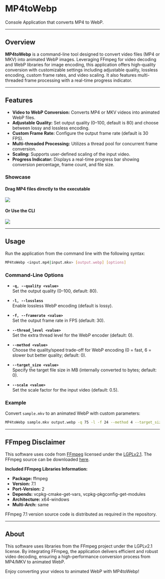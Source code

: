 # MP4toWebp

Console Application that converts MP4 to WebP.

---

## Overview

**MP4toWebp** is a command-line tool designed to convert video files (MP4 or MKV) into animated WebP images. Leveraging FFmpeg for video decoding and WebP libraries for image encoding, this application offers high-quality conversion with customizable settings including adjustable quality, lossless encoding, custom frame rates, and video scaling. It also features multi-threaded frame processing with a real-time progress indicator.

---

## Features

- **Video to WebP Conversion:** Converts MP4 or MKV videos into animated WebP files.
- **Adjustable Quality:** Set output quality (0–100, default is 80) and choose between lossy and lossless encoding.
- **Custom Frame Rate:** Configure the output frame rate (default is 30 FPS).
- **Multi-threaded Processing:** Utilizes a thread pool for concurrent frame conversion.
- **Scaling:** Supports user-defined scaling of the input video.
- **Progress Indicator:** Displays a real-time progress bar showing conversion percentage, frame count, and file size.

### Showcase

#### Drag MP4 files directly to the executable
![](https://raw.githubusercontent.com/Ultikynnys/MP4toWebp/refs/heads/main/Show1.webp)

#### Or Use the CLI
![](https://raw.githubusercontent.com/Ultikynnys/MP4toWebp/refs/heads/main/Show2.webp)

---

## Usage

Run the application from the command line with the following syntax:

```bash
MP4toWebp <input.mp4|input.mkv> [output.webp] [options]
```

### Command-Line Options

- **`-q, --quality <value>`**  
  Set the output quality (0–100, default: 80).

- **`-l, --lossless`**  
  Enable lossless WebP encoding (default is lossy).

- **`-f, --framerate <value>`**  
  Set the output frame rate in FPS (default: 30).

- **`--thread_level <value>`**  
  Set the extra thread level for the WebP encoder (default: 0).

- **`--method <value>`**  
  Choose the quality/speed trade-off for WebP encoding (0 = fast, 6 = slower but better quality; default: 0).

- **`--target_size <value>`**  
  Specify the target file size in MB (internally converted to bytes; default: 0).

- **`--scale <value>`**  
  Set the scale factor for the input video (default: 0.5).

### Example

Convert `sample.mkv` to an animated WebP with custom parameters:

```bash
MP4toWebp sample.mkv output.webp -q 75 -l -f 24 --method 4 --target_size 2 --scale 0.5
```



---

## FFmpeg Disclaimer

This software uses code from [FFmpeg](http://ffmpeg.org) licensed under the [LGPLv2.1](http://www.gnu.org/licenses/old-licenses/lgpl-2.1.html). The FFmpeg source can be downloaded [here](link_to_your_sources).

**Included FFmpeg Libraries Information:**

- **Package:** ffmpeg  
- **Version:** 7.1  
- **Port-Version:** 2  
- **Depends:** vcpkg-cmake-get-vars, vcpkg-pkgconfig-get-modules  
- **Architecture:** x64-windows  
- **Multi-Arch:** same  

FFmpeg 7.1 version source code is distributed as required in the repository.

---

## About

This software uses libraries from the FFmpeg project under the LGPLv2.1 license. By integrating FFmpeg, the application delivers efficient and robust video decoding, ensuring a high-performance conversion process from MP4/MKV to animated WebP.

Enjoy converting your videos to animated WebP with MP4toWebp!
